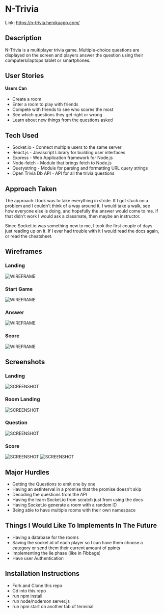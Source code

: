 # N-Trivia

Link: https://n-trivia.herokuapp.com/

## Description
N-Trivia is a multiplayer trivia game.  Multiple-choice questions are displayed on the screen and players answer the question using their computers/laptops tablet or smartphones.

## User Stories
#### Users Can
* Create a room
* Enter a room to play with friends
* Compete with friends to see who scores the most
* See which questions they get right or wrong
* Learn about new things from the questions asked

## Tech Used
* Socket.io - Connect multiple users to the same server
* React.js - Javascript Library for building user interfaces
* Express - Web Application framework for Node.js
* Node-fetch - Module that brings fetch to Node.js
* Querystring - Module for parsing and formatting URL query strings
* Open Trivia Db API - API for all the trivia questions

## Approach Taken
The approach I took was to take everything in stride.  If I got stuck on a problem and I couldn't think of a way around it, I would take a walk, see how everyone else is doing, and hopefully the answer would come to me.  If that didn't work I would ask a classmate, then maybe an instructor.

Since Socket.io was something new to me, I took the first couple of days just reading up on it.  If I ever had trouble with it I would read the docs again, or read the cheatsheet. 

## Wireframes
### Landing
![WIREFRAME](images/LANDING-WIREFRAME.png)

### Start Game
![WIREFRAME](images/START-GAME.png)

### Answer
![WIREFRAME](images/LIE-AND-ANSWER.png)

### Score
![WIREFRAME](images/SCORE.png)

## Screenshots
### Landing
![SCREENSHOT](images/Landing.png)

### Room Landing
![SCREENSHOT](images/Room_Landing.png)

### Question
![SCREENSHOT](images/Question_Page.png)

### Score
![SCREENSHOT](images/Score-Page_Top.png)
![SCREENSHOT](images/Score_Page_Bottom.png)

## Major Hurdles
* Getting the Questions to emit one by one
* Having an setInterval in a promise that the promise doesn't skip
* Decoding the questions from the API
* Having the learn Socket.io from scratch just from using the docs
* Having Socket.io generate a room with a random ID
* Being able to have multiple rooms with their own namespace

## Things I Would Like To Implements In The Future
* Having a database for the rooms
* Saving the socket.id of each player so I can have them choose a category or send them their current amount of ppints
* Implementing the lie phase (like in Fibbage)
* Have user Authentication

## Installation Instructions
* Fork and Clone this repo
* Cd into this repo
* run npm install 
* run node/nodemon server.js
* run npm start on another tab of terminal